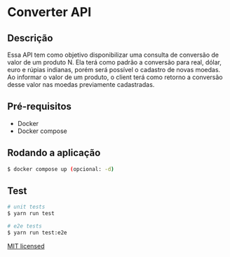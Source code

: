 # Converter API

## Descrição

Essa API tem como objetivo disponibilizar uma consulta de conversão de valor de um produto N. Ela terá como padrão a conversão para real, dólar, euro e rúpias indianas, porém será possível o cadastro de novas moedas. Ao informar o valor de um produto, o client terá como retorno a conversão desse valor nas moedas previamente cadastradas.

## Pré-requisitos
- Docker
- Docker compose

## Rodando a aplicação

```bash
$ docker compose up (opcional: -d)
```

## Test

```bash
# unit tests
$ yarn run test

# e2e tests
$ yarn run test:e2e
```

[MIT licensed](LICENSE)
